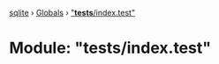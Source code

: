 [sqlite](../README.md) › [Globals](../globals.md) › ["__tests__/index.test"](___tests___index_test_.md)

# Module: "__tests__/index.test"


